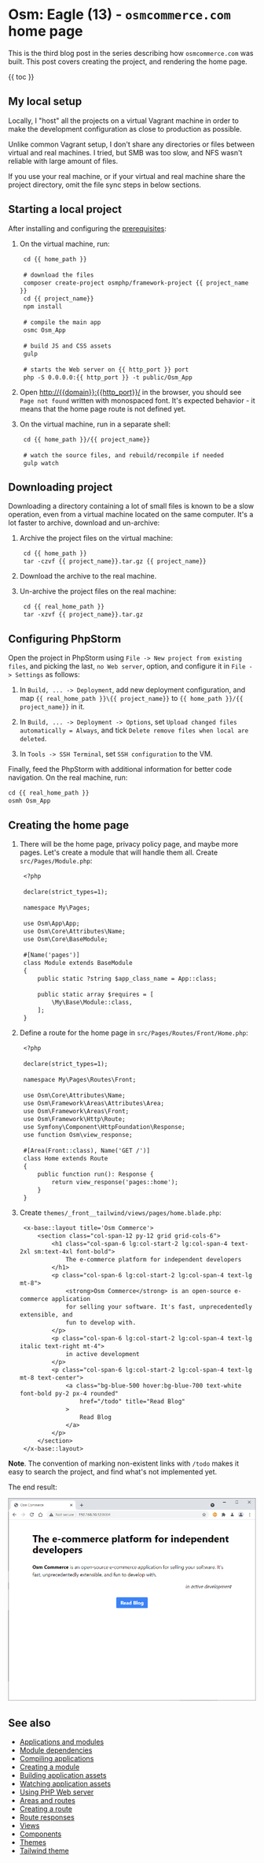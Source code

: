 # Osm: Eagle (13) - `osmcommerce.com` home page

This is the third blog post in the series describing how `osmcommerce.com` was built. This post covers creating the project, and rendering the home page.

{{ toc }}

## My local setup

Locally, I "host" all the projects on a virtual Vagrant machine in order to make the development configuration as close to production as possible.

Unlike common Vagrant setup, I don't share any directories or files between virtual and real machines. I tried, but SMB was too slow, and NFS wasn't reliable with large amount of files.

If you use your real machine, or if your virtual and real machine share the project directory, omit the file sync steps in below sections.

## Starting a local project

After installing and configuring the [prerequisites](/todo):

1. On the virtual machine, run:

        cd {{ home_path }}

        # download the files
        composer create-project osmphp/framework-project {{ project_name }}
        cd {{ project_name}}
        npm install

        # compile the main app
        osmc Osm_App

        # build JS and CSS assets 
        gulp

        # starts the Web server on {{ http_port }} port
        php -S 0.0.0.0:{{ http_port }} -t public/Osm_App

2. Open <http://{{domain}}:{{http_port}}/> in the browser, you should see `Page not found` written with monospaced font. It's expected behavior - it means that the home page route is not defined yet.

3. On the virtual machine, run in a separate shell:

        cd {{ home_path }}/{{ project_name}}

        # watch the source files, and rebuild/recompile if needed 
        gulp watch

## Downloading project

Downloading a directory containing a lot of small files is known to be a slow operation, even from a virtual machine located on the same computer. It's a lot faster to archive, download and un-archive:

1. Archive the project files on the virtual machine:

        cd {{ home_path }}
        tar -czvf {{ project_name}}.tar.gz {{ project_name}}

2. Download the archive to the real machine.

3. Un-archive the project files on the real machine:

        cd {{ real_home_path }}
        tar -xzvf {{ project_name}}.tar.gz

## Configuring PhpStorm

Open the project in PhpStorm using `File -> New project from existing files`, and picking the last, `no Web server`, option, and configure it in `File -> Settings` as follows:

1. In `Build, ... -> Deployment`, add new deployment configuration, and map `{{ real_home_path }}\{{ project_name}}` to `{{ home_path }}/{{ project_name}}` in it.

2. In `Build, ... -> Deployment -> Options`, set `Upload changed files automatically = Always`, and tick `Delete remove files when local are deleted`.

3. In `Tools -> SSH Terminal`, set `SSH configuration` to the VM.

Finally, feed the PhpStorm with additional information for better code navigation. On the real machine, run:

    cd {{ real_home_path }}
    osmh Osm_App

## Creating the home page

1. There will be the home page, privacy policy page, and maybe more pages. Let's create a module that will handle them all. Create `src/Pages/Module.php`:

        <?php
        
        declare(strict_types=1);
        
        namespace My\Pages;
        
        use Osm\App\App;
        use Osm\Core\Attributes\Name;
        use Osm\Core\BaseModule;
        
        #[Name('pages')]
        class Module extends BaseModule
        {
            public static ?string $app_class_name = App::class;
        
            public static array $requires = [
                \My\Base\Module::class,
            ];
        }

2. Define a route for the home page in `src/Pages/Routes/Front/Home.php`:

        <?php
        
        declare(strict_types=1);
        
        namespace My\Pages\Routes\Front;
        
        use Osm\Core\Attributes\Name;
        use Osm\Framework\Areas\Attributes\Area;
        use Osm\Framework\Areas\Front;
        use Osm\Framework\Http\Route;
        use Symfony\Component\HttpFoundation\Response;
        use function Osm\view_response;
        
        #[Area(Front::class), Name('GET /')]
        class Home extends Route
        {
            public function run(): Response {
                return view_response('pages::home');
            }
        }

3. Create `themes/_front__tailwind/views/pages/home.blade.php`:

        <x-base::layout title='Osm Commerce'>
            <section class="col-span-12 py-12 grid grid-cols-6">
                <h1 class="col-span-6 lg:col-start-2 lg:col-span-4 text-2xl sm:text-4xl font-bold">
                    The e-commerce platform for independent developers
                </h1>
                <p class="col-span-6 lg:col-start-2 lg:col-span-4 text-lg mt-8">
                    <strong>Osm Commerce</strong> is an open-source e-commerce application
                    for selling your software. It's fast, unprecedentedly extensible, and
                    fun to develop with.
                </p>
                <p class="col-span-6 lg:col-start-2 lg:col-span-4 text-lg italic text-right mt-4">
                    in active development
                </p>
                <p class="col-span-6 lg:col-start-2 lg:col-span-4 text-lg mt-8 text-center">
                    <a class="bg-blue-500 hover:bg-blue-700 text-white font-bold py-2 px-4 rounded"
                        href="/todo" title="Read Blog"
                    >
                        Read Blog
                    </a>
                </p>
            </section>
        </x-base::layout>

**Note**. The convention of marking non-existent links with `/todo` makes it easy to search the project, and find what's not implemented yet. 

The end result:

![img.png](home-page.png)

## See also

* [Applications and modules](/todo)
* [Module dependencies](/todo)
* [Compiling applications](/todo)
* [Creating a module](/todo)
* [Building application assets](/todo)
* [Watching application assets](/todo)
* [Using PHP Web server](/todo)
* [Areas and routes](/todo)
* [Creating a route](/todo)
* [Route responses](/todo)
* [Views](/todo)
* [Components](/todo)
* [Themes](/todo)
* [Tailwind theme](/todo)
